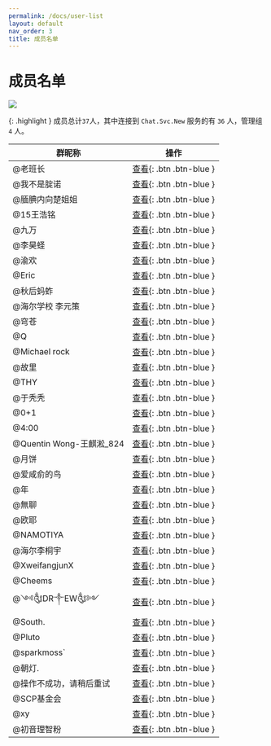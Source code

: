 ```yaml
---
permalink: /docs/user-list
layout: default
nav_order: 3
title: 成员名单
---
```


# 成员名单

![](https://img.shields.io/badge/上次更新-2023.8.14-a)

{: .highlight }
成员总计`37`人，其中连接到 `Chat.Svc.New` 服务的有 `36` 人，管理组 `4` 人。

|群昵称|操作|
|-|-|
|@老班长|[查看](/study-together-docs/docs/user-list/1.html){: .btn .btn-blue }|
|@我不是腚诺|[查看](/study-together-docs/docs/user-list/2.html){: .btn .btn-blue }|
|@腼腆内向楚姐姐|[查看](/study-together-docs/docs/user-list/3.html){: .btn .btn-blue }|
|@15王浩铭|[查看](/study-together-docs/docs/user-list/4.html){: .btn .btn-blue }|
|@九万|[查看](/study-together-docs/docs/user-list/5.html){: .btn .btn-blue }|
|@李昊蛏|[查看](/study-together-docs/docs/user-list/6.html){: .btn .btn-blue }|
|@渝欢|[查看](/study-together-docs/docs/user-list/7.html){: .btn .btn-blue }|
|@Eric|[查看](/study-together-docs/docs/user-list/8.html){: .btn .btn-blue }|
|@秋后蚂蚱|[查看](/study-together-docs/docs/user-list/9.html){: .btn .btn-blue }|
|@海尔学校 李元策|[查看](/study-together-docs/docs/user-list/10.html){: .btn .btn-blue }|
|@穹苍|[查看](/study-together-docs/docs/user-list/11.html){: .btn .btn-blue }|
|@Q|[查看](/study-together-docs/docs/user-list/12.html){: .btn .btn-blue }|
|@Michael rock|[查看](/study-together-docs/docs/user-list/13.html){: .btn .btn-blue }|
|@故里|[查看](/study-together-docs/docs/user-list/14.html){: .btn .btn-blue }|
|@THY|[查看](/study-together-docs/docs/user-list/15.html){: .btn .btn-blue }|
|@于秃秃|[查看](/study-together-docs/docs/user-list/16.html){: .btn .btn-blue }|
|@0+1|[查看](/study-together-docs/docs/user-list/17.html){: .btn .btn-blue }|
|@4:00|[查看](/study-together-docs/docs/user-list/18.html){: .btn .btn-blue }|
|@Quentin Wong-王麒淞_824|[查看](/study-together-docs/docs/user-list/19.html){: .btn .btn-blue }|
|@月饼|[查看](/study-together-docs/docs/user-list/20.html){: .btn .btn-blue }|
|@爱咸俞的鸟|[查看](/study-together-docs/docs/user-list/21.html){: .btn .btn-blue }|
|@年|[查看](/study-together-docs/docs/user-list/22.html){: .btn .btn-blue }|
|@無聊|[查看](/study-together-docs/docs/user-list/23.html){: .btn .btn-blue }|
|@欧耶|[查看](/study-together-docs/docs/user-list/24.html){: .btn .btn-blue }|
|@NAMOTIYA|[查看](/study-together-docs/docs/user-list/25.html){: .btn .btn-blue }|
|@海尔李桐宇|[查看](/study-together-docs/docs/user-list/26.html){: .btn .btn-blue }|
|@XweifangjunX|[查看](/study-together-docs/docs/user-list/27.html){: .btn .btn-blue }|
|@Cheems|[查看](/study-together-docs/docs/user-list/28.html){: .btn .btn-blue }|
|@༺༃DR༒EW༃༻|[查看](/study-together-docs/docs/user-list/29.html){: .btn .btn-blue }|
|@South.|[查看](/study-together-docs/docs/user-list/30.html){: .btn .btn-blue }|
|@Pluto|[查看](/study-together-docs/docs/user-list/31.html){: .btn .btn-blue }|
|@sparkmoss`|[查看](/study-together-docs/docs/user-list/32.html){: .btn .btn-blue }|
|@朝灯.|[查看](/study-together-docs/docs/user-list/33.html){: .btn .btn-blue }|
|@操作不成功，请稍后重试|[查看](/study-together-docs/docs/user-list/34.html){: .btn .btn-blue }|
|@SCP基金会|[查看](/study-together-docs/docs/user-list/35.html){: .btn .btn-blue }|
|@xy|[查看](/study-together-docs/docs/user-list/36.html){: .btn .btn-blue }|
|@初音理智粉|[查看](/study-together-docs/docs/user-list/37.html){: .btn .btn-blue }|
